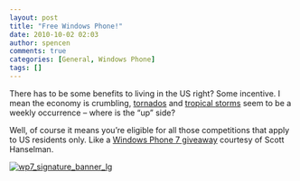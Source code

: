 ```yaml
---
layout: post
title: "Free Windows Phone!"
date: 2010-10-02 02:03
author: spencen
comments: true
categories: [General, Windows Phone]
tags: []
---
```



There has to be some benefits to living in the US right? Some incentive. I mean the economy is crumbling, [tornados](http://www.youtube.com/watch?v=TzV9K90-fx4) and [tropical storms](http://online.wsj.com/article/SB10001424052748704029304575526293977082862.html) seem to be a weekly occurrence – where is the “up” side?
  

Well, of course it means you’re eligible for all those competitions that apply to US residents only. Like a [Windows Phone 7 giveaway](http://www.hanselman.com/blog/WINAFREEPhoneWithLikeNOEffortAndAttendTheWindowsPhone7DeveloperLaunch.aspx?utm_source=feedburner&amp;utm_medium=feed&amp;utm_campaign=Feed%3A+ScottHanselman+%28Scott+Hanselman+-+ComputerZen.com%29) courtesy of Scott Hanselman.
  

<a href="http://www.msdnevents.com/wp7devlaunch/">![wp7_signature_banner_lg](/images/wp7_signature_banner_lg_3.jpg "wp7_signature_banner_lg")</a>


